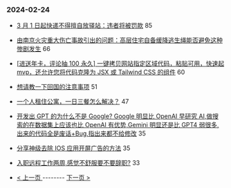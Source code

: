 ### 2024-02-24 
- [3 月 1 日起快递不得擅自放驿站：违者将被罚款](https://www.v2ex.com/t/1018024) 85
- [由南京火灾重大伤亡事故引出的问题：高层住宅自备缓降逃生绳能否避免这种惨剧发生](https://www.v2ex.com/t/1018071) 66
- [[进送年卡，评论抽 100 永久] 一键拷贝网站指定区域代码，粘贴可用，快速起 mvp，还允许您将代码克隆为 JSX 或 Tailwind CSS 的组件](https://www.v2ex.com/t/1018061) 60
- [想请教一下回国的注意事项](https://www.v2ex.com/t/1018103) 51
- [一个人租住公寓，一日三餐怎么解决？](https://www.v2ex.com/t/1018051) 47
- [开发出 GPT 的为什么不是 Google? Google 明显比 OpenAI 早研究 AI,做搜索的在数据集上应该也比 OpenAI 有优势,Gemini 明显还是比 GPT4 弱很多,出来的代码全是废话+Bug,指出来都不给修改](https://www.v2ex.com/t/1017980) 35
- [分享神级去除 IOS 应用开屏广告的方法](https://www.v2ex.com/t/1018073) 35
- [入职远程工作两周,感觉不舒服要不要辞职?](https://www.v2ex.com/t/1018062) 33 

- [ < 上一页 ](https://github.com/able8/v2ex-hot-record/blob/master/2024-02-23.md) -------- [ 下一页 > ](https://github.com/able8/v2ex-hot-record/blob/master/2024-02-25.md)